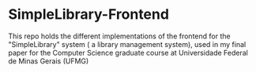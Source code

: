 # SimpleLibrary-Frontend
This repo holds the different implementations of the frontend for the "SimpleLibrary" system ( a library management system), used in my final paper for the Computer Science graduate course at Universidade Federal de Minas Gerais (UFMG)
